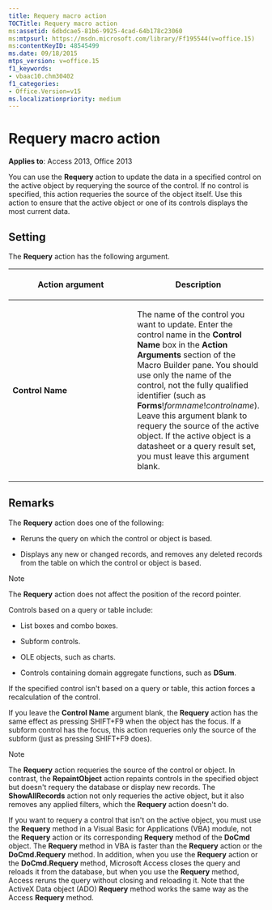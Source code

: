 ```yaml
---
title: Requery macro action
TOCTitle: Requery macro action
ms:assetid: 6dbdcae5-81b6-9925-4cad-64b178c23060
ms:mtpsurl: https://msdn.microsoft.com/library/Ff195544(v=office.15)
ms:contentKeyID: 48545499
ms.date: 09/18/2015
mtps_version: v=office.15
f1_keywords:
- vbaac10.chm30402
f1_categories:
- Office.Version=v15
ms.localizationpriority: medium
---
```


# Requery macro action

**Applies to**: Access 2013, Office 2013

You can use the **Requery** action to update the data in a specified control on the active object by requerying the source of the control. If no control is specified, this action requeries the source of the object itself. Use this action to ensure that the active object or one of its controls displays the most current data.

## Setting

The **Requery** action has the following argument.

<table>
<colgroup>
<col style="width: 50%" />
<col style="width: 50%" />
</colgroup>
<thead>
<tr class="header">
<th><p>Action argument</p></th>
<th><p>Description</p></th>
</tr>
</thead>
<tbody>
<tr class="odd">
<td><p><strong>Control Name</strong></p></td>
<td><p>The name of the control you want to update. Enter the control name in the <strong>Control Name</strong> box in the <strong>Action Arguments</strong> section of the Macro Builder pane. You should use only the name of the control, not the fully qualified identifier (such as <strong>Forms</strong>!<em>formname</em>!<em>controlname</em>). Leave this argument blank to requery the source of the active object. If the active object is a datasheet or a query result set, you must leave this argument blank.</p></td>
</tr>
</tbody>
</table>


## Remarks

The **Requery** action does one of the following:

- Reruns the query on which the control or object is based.

- Displays any new or changed records, and removes any deleted records from the table on which the control or object is based.

> [!NOTE]
> The **Requery** action does not affect the position of the record pointer.

Controls based on a query or table include:

- List boxes and combo boxes.

- Subform controls.

- OLE objects, such as charts.

- Controls containing domain aggregate functions, such as **DSum**.

If the specified control isn't based on a query or table, this action forces a recalculation of the control.

If you leave the **Control Name** argument blank, the **Requery** action has the same effect as pressing SHIFT+F9 when the object has the focus. If a subform control has the focus, this action requeries only the source of the subform (just as pressing SHIFT+F9 does).

> [!NOTE]
> The **Requery** action requeries the source of the control or object. In contrast, the **RepaintObject** action repaints controls in the specified object but doesn't requery the database or display new records. The **ShowAllRecords** action not only requeries the active object, but it also removes any applied filters, which the **Requery** action doesn't do.

If you want to requery a control that isn't on the active object, you must use the **Requery** method in a Visual Basic for Applications (VBA) module, not the **Requery** action or its corresponding **Requery** method of the **DoCmd** object. The **Requery** method in VBA is faster than the **Requery** action or the **DoCmd.Requery** method. In addition, when you use the **Requery** action or the **DoCmd.Requery** method, Microsoft Access closes the query and reloads it from the database, but when you use the **Requery** method, Access reruns the query without closing and reloading it. Note that the ActiveX Data object (ADO) **Requery** method works the same way as the Access **Requery** method.

